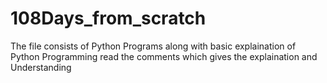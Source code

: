 # 108Days_from_scratch
The file consists of Python Programs along with basic explaination of Python Programming
read the comments which gives the explaination and Understanding

